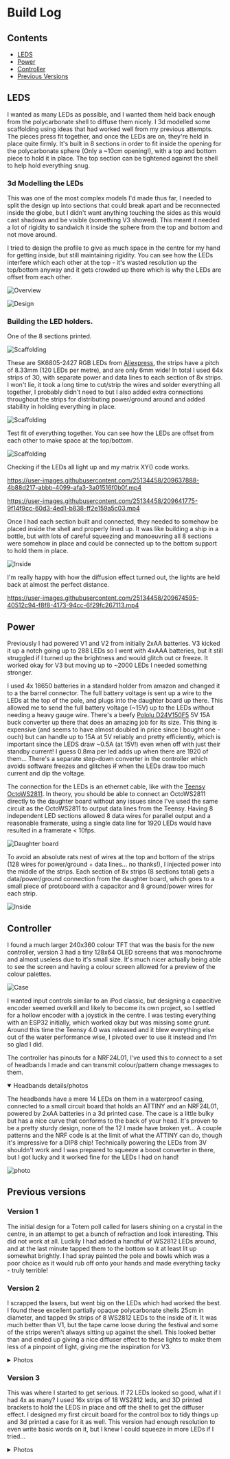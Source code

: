 # Build Log

## Contents
- [LEDS](#leds)
- [Power](#power)
- [Controller](#controller)
- [Previous Versions](#previous-versions)
  

## LEDS
I wanted as many LEDs as possible, and I wanted them held back enough from the polycarbonate shell to diffuse them nicely. 
I 3d modelled some scaffolding using ideas that had worked well from my previous attempts. The pieces press fit together, and once the LEDs are on, they're held in place quite firmly. It's built in 8 sections in order to fit inside the opening for the polycarbonate sphere (Only a ~10cm opening!), with a top and bottom piece to hold it in place. The top section can be tightened against the shell to help hold everything snug. 

### 3d Modelling the LEDs
This was one of the most complex models I'd made thus far, I needed to split the design up into sections that could break apart and be reconnected inside the globe, but I didn't want anything touching the sides as this would cast shadows and be visible (something V3 showed). This meant it needed a lot of rigidity to sandwich it inside the sphere from the top and bottom and not move around. 

I tried to design the profile to give as much space in the centre for my hand for getting inside, but still maintaining rigidity.
You can see how the LEDs interfere which each other at the top - it's wasted resolution up the top/bottom anyway and it gets crowded up there which is why the LEDs are offset from each other. 

![Overview](designOverview.PNG)

![Design](v4-design.png)


### Building the LED holders. 
One of the 8 sections printed. 

![Scaffolding](V4-scaffolding1.PNG)


These are SK6805-2427 RGB LEDs from [Aliexpress](https://www.aliexpress.com/item/32818340106.html?spm=a2g0o.order_list.order_list_main.358.679f1802EQyb32), the strips have a pitch of 8.33mm (120 LEDs per metre), and are only 6mm wide! In total I used 64x strips of 30, with separate power and data lines to each section of 8x strips. I won't lie, it took a long time to cut/strip the wires and solder everything all together, I probably didn't need to but I also added extra connections throughout the strips for distributing power/ground around and added stability in holding everything in place. 

![Scaffolding](V4-scaffolding2.PNG)


Test fit of everything together. You can see how the LEDs are offset from each other to make space at the top/bottom. 

![Scaffolding](V4-Scaffolding3.PNG)


Checking if the LEDs all light up and my matrix XY() code works.
  
https://user-images.githubusercontent.com/25134458/209637888-4b88d217-abbb-4099-afa3-3a01516f0b0f.mp4


https://user-images.githubusercontent.com/25134458/209641775-9f14f9cc-60d3-4ed1-b838-ff2e159a5c03.mp4


Once I had each section built and connected, they needed to somehow be placed inside the shell and properly lined up. It was like building a ship in a bottle, but with lots of careful squeezing and manoeuvring all 8 sections were somehow in place and could be connected up to the bottom support to hold them in place. 

![Inside](V4-inside2.JPG)


I'm really happy with how the diffusion effect turned out, the lights are held back at almost the perfect distance. 

https://user-images.githubusercontent.com/25134458/209674595-40512c94-f8f8-4173-94cc-6f29fc267113.mp4


## Power
Previously I had powered V1 and V2 from initially 2xAA batteries. V3 kicked it up a notch going up to 288 LEDs so I went with 4xAAA batteries, but it still struggled if I turned up the brightness and would glitch out or freeze. It worked okay for V3 but moving up to ~2000 LEDs I needed something stronger. 

I used 4x 18650 batteries in a standard holder from amazon and changed it to a the barrel connector. The full battery voltage is sent up a wire to the LEDs at the top of the pole, and plugs into the daughter board up there. This allowed me to send the full battery voltage (~15V) up to the LEDs without needing a heavy gauge wire. There's a beefy [Pololu D24V150F5](https://www.pololu.com/product/2881) 5V 15A buck converter up there that does an amazing job for its size. This thing is expensive (and seems to have almost doubled in price since I bought one - ouch) but can handle up to 15A at 5V reliably and pretty efficiently, which is important since the LEDS draw ~0.5A (at 15V!) even when off with just their standby current! I guess 0.8ma per led adds up when there are 1920 of them... There's a separate step-down converter in the controller which avoids software freezes and glitches ~~if~~ when the LEDs draw too much current and dip the voltage. 

The connection for the LEDs is an ethernet cable, like with the [Teensy OctoWS2811](https://www.pjrc.com/store/octo28_adaptor.html). In theory, you should be able to connect an OctoWS2811 directly to the daughter board without any issues since I've used the same circuit as the OctoWS2811 to output data lines from the Teensy. Having 8 independent LED sections allowed 8 data wires for parallel output and a reasonable framerate, using a single data line for 1920 LEDs would have resulted in a framerate < 10fps.  

![Daughter board](V4-daughterBoard.PNG)


To avoid an absolute rats nest of wires at the top and bottom of the strips (128 wires for power/ground + data lines... no thanks!), I injected power into the middle of the strips. Each section of 8x strips (8 sections total) gets a data/power/ground connection from the daughter board, which goes to a small piece of protoboard with a capacitor and 8 ground/power wires for each strip. 

![Inside](V4-inside.jpg)


## Controller
I found a much larger 240x360 colour TFT that was the basis for the new controller, version 3 had a tiny 128x64 OLED screens that was monochrome and almost useless due to it's small size. It's much nicer actually being able to see the screen and having a colour screen allowed for a preview of the colour palettes. 

![Case](Controller-case.png)

I wanted input controls similar to an iPod classic, but designing a capacitive encoder seemed overkill and likely to become its own project, so I settled for a hollow encoder with a joystick in the centre. I was testing everything with an ESP32 initially, which worked okay but was missing some grunt. Around this time the Teensy 4.0 was released and it blew everything else out of the water performance wise, I pivoted over to use it instead and I'm so glad I did. 

The controller has pinouts for a NRF24L01, I've used this to connect to a set of headbands I made and can transmit colour/pattern change messages to them. 

<details open>
  <summary>Headbands details/photos</summary>
  
  The headbands have a mere 14 LEDs on them in a waterproof casing, connected to a small circuit board that holds an ATTINY and an NRF24L01, powered by 2xAA batteries in a 3d printed case. The case is a little bulky but has a nice curve that conforms to the back of your head. It's proven to be a pretty sturdy design, none of the 12 I made have broken yet... A couple patterns and the NRF code is at the limit of what the ATTINY can do, though it's impressive for a DIP8 chip! Technically powering the LEDs from 3V shouldn't work and I was prepared to squeeze a boost converter in there, but I got lucky and it worked fine for the LEDs I had on hand! 
  
  ![photo](HeadbandGroup.jpg)
  
  </details>


## Previous versions
### Version 1  
The initial design for a Totem poll called for lasers shining on a crystal in the centre, in an attempt to get a bunch of refraction and look interesting. This did not work at all. Luckily I had added a handful of WS2812 LEDs around, and at the last minute tapped them to the bottom so it at least lit up somewhat brightly. I  had spray painted the pole and bowls which was a poor choice as it would rub off onto your hands and made everything tacky - truly terrible!

### Version 2 
I scrapped the lasers, but went big on the LEDs which had worked the best. I found these excellent partially opaque polycarbonate shells 25cm in diameter, and tapped 9x strips of 8 WS2812 LEDs to the inside of it. It was much better than V1, but the tape came loose during the festival and some of the strips weren't always sitting up against the shell. This looked better than and ended up giving a nice diffuser effect to these lights to make them less of a pinpoint of light, giving me the inspiration for V3. 
  <details> 
    <summary>Photos</summary>
  
  ![Version 2](OldVersions/V2-totem.GIF)
  
  </details>
  
### Version 3 
This was where I started to get serious. If 72 LEDs looked so good, what if I had 4x as many?  I used 16x strips of 18 WS2812 leds, and 3D printed brackets to hold the LEDS in place and off the shell to get the diffuser effect. I designed my first circuit board for the control box to tidy things up and 3d printed a case for it as well. This version had enough resolution to even write basic words on it, but I knew I could squeeze in more LEDs if I tried...

  <details> 
    <summary>Photos</summary>
  
  Here you can see the layout of the LEDs, with the top piece holding them in place, and a spacer in the middle resting against the sphere shell. The 4 rods hold up the center piece, but it was too bulky and these rods too flimsy to keep reasonable tension. The middle spacers worked well but the part up against the shell cast a shadow from the LEDs to the side of them. This design had a lot of snap fits which worked surprisingly well overall. 
  
  ![Version 3](OldVersions/V3-design.png)
  
   You can see how the support rods are bending and the obligatory token capacitor for WS2812 leds. 
  
  ![Version 3](OldVersions/V3-inside.PNG)

https://user-images.githubusercontent.com/25134458/209637023-156c7152-dfb4-41f7-a652-bb55d0df1f59.mp4




  
  </details>
